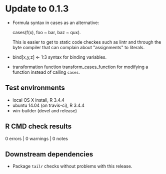 
# Update to 0.1.3

 * Formula syntax in cases as an alternative: 
 
      cases(f(x), foo ~ bar, baz ~ qux).
   
   This is easier to get to static code checkes such as lintr and through the
   byte compiler that can complain about "assignments" to literals.
   
 * bind[x,y,z] <- 1:3 syntax for binding variables.
 
 * transformation function transform_cases_function for modifying a function
   instead of calling `cases`.

## Test environments
* local OS X install, R 3.4.4
* ubuntu 14.04 (on travis-ci), R 3.4.4
* win-builder (devel and release)

## R CMD check results

0 errors | 0 warnings | 0 notes

## Downstream dependencies

 * Package `tailr` checks without problems with this release.

